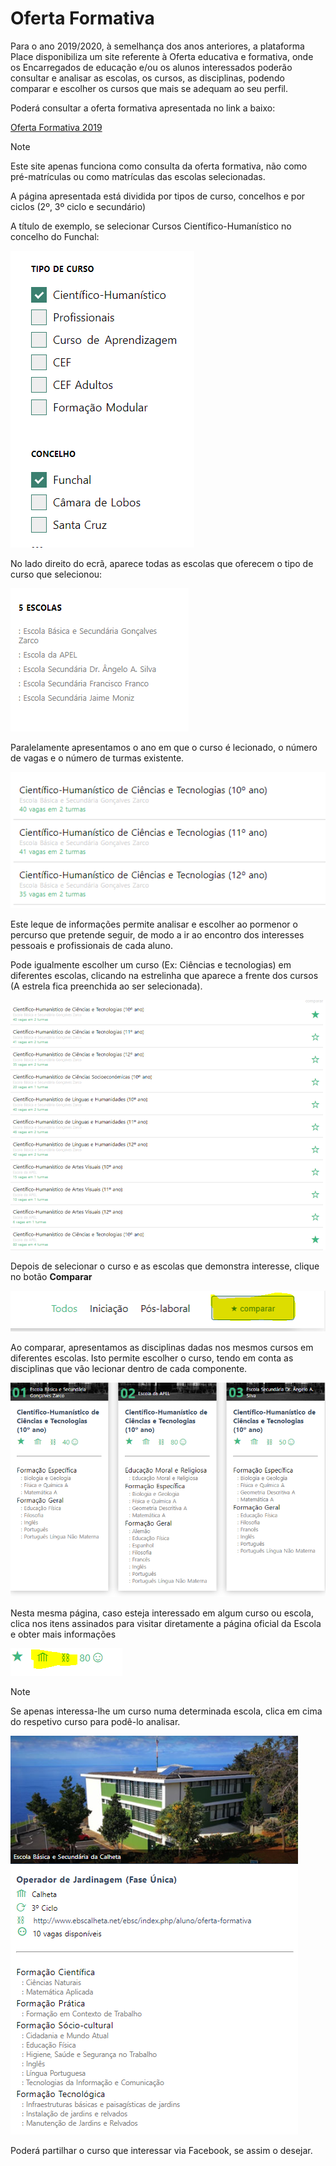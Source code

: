 ﻿# Oferta Formativa

Para o ano 2019/2020, à semelhança dos anos anteriores, a plataforma Place disponibiliza um site referente à Oferta educativa e formativa, onde os Encarregados de educação e/ou os alunos interessados poderão consultar e analisar as escolas, os cursos, as disciplinas, podendo comparar e escolher os cursos que mais se adequam ao seu perfil. 

Poderá consultar a oferta formativa apresentada no link a baixo:


   [Oferta Formativa 2019](http://place.madeira.gov.pt/ofertaformativa/)


> [!NOTE]  
> Este site apenas funciona como consulta da oferta formativa, não como pré-matrículas ou como matrículas das escolas selecionadas. 

A página apresentada está dividida por tipos de curso, concelhos e por ciclos (2º, 3º ciclo e secundário) 

A título de exemplo, se selecionar Cursos Científico-Humanístico no concelho do Funchal:

![Tipodecurso](../../images/Place21/Alunos/tipodecurso.PNG)

No lado direito do ecrã, aparece todas as escolas que oferecem o tipo de curso que selecionou: 


![Escolas](../../images/Place21/Alunos/escolas.PNG)

Paralelamente apresentamos o ano em que o curso é lecionado, o número de vagas e o número de turmas existente. 

![Cientificohumanistico](../../images/Place21/Alunos/cientificohumanistico.PNG)

Este leque de informações permite analisar e escolher ao pormenor o percurso que pretende seguir, de modo a ir ao encontro dos interesses pessoais e profissionais de cada aluno.

Pode igualmente escolher um curso (Ex: Ciências e tecnologias) em diferentes escolas, clicando na estrelinha que aparece a frente dos cursos (A estrela fica preenchida ao ser selecionada).

![Compararcursos](../../images/Place21/Alunos/compararcursos.PNG)


Depois de selecionar o curso e as escolas que demonstra interesse, clique no botão **Comparar**

![Clicarcomparar](../../images/Place21/Alunos/Clicarcomparar.PNG)

Ao comparar, apresentamos as disciplinas dadas nos mesmos cursos em diferentes escolas. Isto permite escolher o curso, tendo em conta as disciplinas que vão lecionar dentro de cada componente.  

![Comparacao](../../images/Place21/Alunos/comparacao.PNG)

 Nesta mesma página, caso esteja interessado em algum curso ou escola, clica nos itens assinados para visitar diretamente a página oficial da Escola e obter mais informações 

 ![Link](../../images/Place21/Alunos/link.PNG)


>[!NOTE]  
> Se apenas interessa-lhe um curso numa determinada escola, clica em cima do respetivo curso para podê-lo analisar. 

![Visualizarcurso](../../images/Place21/Alunos/visualizarcurso.PNG)


Poderá partilhar o curso que interessar via Facebook, se assim o desejar.


